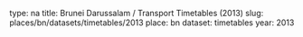 type: na
title: Brunei Darussalam / Transport Timetables (2013)
slug: places/bn/datasets/timetables/2013
place: bn
dataset: timetables
year: 2013
